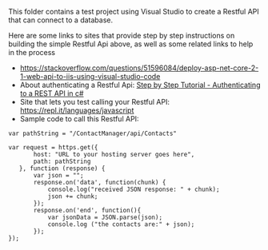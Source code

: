 This folder contains a test project using Visual Studio to create a Restful API that can connect to a database.

Here are some links to sites that provide step by step instructions on building the simple Restful Api above, as well as some related links to help in the process
* https://stackoverflow.com/questions/51596084/deploy-asp-net-core-2-1-web-api-to-iis-using-visual-studio-code
* About authenticating a Restful Api: [Step by Step Tutorial - Authenticating to a REST API in c#](https://www.youtube.com/watch?v=XX5pn4pJ4b0)
* Site that lets you test calling your Restful API:  https://repl.it/languages/javascript
* Sample code to call this Restful API: 
```var https = require ('https');
var pathString = "/ContactManager/api/Contacts"

var request = https.get({
       host: "URL to your hosting server goes here",
       path: pathString
   }, function (response) {
       var json = "";
       response.on('data', function(chunk) {
           console.log("received JSON response: " + chunk);
           json += chunk;
       });
       response.on('end', function(){
           var jsonData = JSON.parse(json);
           console.log ("the contacts are:" + json);
       });
});
```

